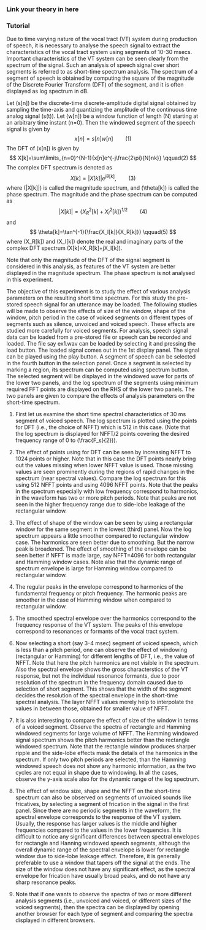 ### Link your theory in here

### Tutorial

 Due to time varying nature of the vocal tract (VT) system during production of speech, it is necessary to analyse the speech signal to extract the characteristics of the vocal tract system using segments of 10-30 msecs. Important characteristics of the VT system can be seen clearly from the spectrum of the signal. Such an analysis of speech signal over short segments is referred to as short-time spectrum analysis. The spectrum of a segment of speech is obtained by computing the square of the magnitude of the Discrete Fourier Transform (DFT) of the segment, and it is often displayed as log spectrum in dB.

Let \(s[n]\) be the discrete-time discrete-amplitude digital signal obtained by sampling the time-axis and quantizing the amplitude of the continuous time analog signal \(s(t)\). Let \(w[n]\) be a window function of length \(N\) starting at an arbitrary time instant \(n=0\). Then the windowed segment of the speech signal is given by $$ x[n] = s[n] w[n] \qquad(1) $$ The DFT of \(x[n]\) is given by $$ X[k]=\sum\limits_{n=0}^{N-1}{x[n]e^{-j\frac{2\pi}{N}nk}} \qquad(2) $$ The complex DFT spectrum is denoted as $$ X[k]=|X[k]|e^{j\theta[k]}, \qquad(3) $$ where \(|X[k]|\) is called the magnitude spectrum, and \(\theta[k]\) is called the phase spectrum. The magnitude and the phase spectrum can be computed as $$ |X[k]|=\{X_R^2[k]+X_I^2[k]\}^{1/2} \qquad(4) $$ and $$ \theta[k]=\tan^{-1}{\frac{X_I[k]}{X_R[k]}} \qquad(5) $$ where \(X_R[k]\) and \(X_I[k]\) denote the real and imaginary parts of the complex DFT spectrum \(X[k]=X_R[k]+jX_I[k]\).

Note that only the magnitude of the DFT of the signal segment is considered in this analysis, as features of the VT system are better displayed in the magnitude spectrum. The phase spectrum is not analysed in this experiment.

The objective of this experiment is to study the effect of various analysis parameters on the resulting short time spectrum. For this study the pre-stored speech signal for an utterance may be loaded. The following studies will be made to observe the effects of size of the window, shape of the window, pitch period in the case of voiced segments on different types of segments such as silence, unvoiced and voiced speech. These effects are studied more carefully for voiced segments. For analysis, speech signal data can be loaded from a pre-stored file or speech can be recorded and loaded. The file say ex1.wav can be loaded by selecting it and pressing the load button. The loaded signal comes out in the 1st display panel. The signal can be played using the play button. A segment of speech can be selected in the fourth button in the selection panel. Once a segment is selected by marking a region, its spectrum can be computed using spectrum button. The selected segment will be displayed in the windowed wave for parts of the lower two panels, and the log spectrum of the segments using minimum required FFT points are displayed on the RHS of the lower two panels. The two panels are given to compare the effects of analysis parameters on the short-time spectrum.

1. First let us examine the short time spectral characteristics of 30 ms segment of voiced speech. The log spectrum is plotted using the points for DFT (i.e., the choice of NFFT) which is 512 in this case. (Note that the log spectrum is displayed for NFFT/2 points covering the desired frequency range of 0 to \(\frac{F_s}{2}\)).

2. The effect of points using for DFT can be seen by increasing NFFT to 1024 points or higher. Note that in this case the DFT points nearly bring out the values missing when lower NFFT value is used. Those missing values are seen prominently during the regions of rapid changes in the spectrum (near spectral values). Compare the log spectrum for this using 512 NFFT points and using 4096 NFFT points. Note that the peaks in the spectrum especially with low frequency correspond to harmonics, in the waveform has two or more pitch periods. Note that peaks are not seen in the higher frequency range due to side-lobe leakage of the rectangular window.

3. The effect of shape of the window can be seen by using a rectangular window for the same segment in the lowest (third) panel. Now the log spectrum appears a little smoother compared to rectangular window case. The harmonics are seen better due to smoothing. But the narrow peak is broadened. The effect of smoothing of the envelope can be seen better if NFFT is made large, say NFFT=4096 for both rectangular and Hamming window cases. Note also that the dynamic range of spectrum envelope is large for Hamming window compared to rectangular window.

4. The regular peaks in the envelope correspond to harmonics of the fundamental frequency or pitch frequency. The harmonic peaks are smoother in the case of Hamming window when compared to rectangular window.

5. The smoothed spectral envelope over the harmonics correspond to the frequency response of the VT system. The peaks of this envelope correspond to resonances or formants of the vocal tract system.

6. Now selecting a short (say 3-4 msec) segment of voiced speech, which is less than a pitch period, one can observe the effect of windowing (rectangular or Hamming) for different lengths of DFT, i.e., the value of NFFT. Note that here the pitch harmonics are not visible in the spectrum. Also the spectral envelope shows the gross characterstics of the VT response, but not the individual resonance formants, due to poor resolution of the spectrum in the frequency domain caused due to selection of short segment. This shows that the width of the segment decides the resolution of the spectral envelope in the short-time spectral analysis. The layer NFFT values merely help to interpolate the values in between those, obtained for smaller value of NFFT.

7. It is also interesting to compare the effect of size of the window in terms of a voiced segment. Observe the spectra of rectangle and Hamming windowed segments for large volume of NFFT. The Hamming windowed signal spectrum shows the pitch harmonics better than the rectangle windowed spectrum. Note that the rectangle window produces sharper ripple and the side-lobe effects mask the details of the harmonics in the spectrum. If only two pitch periods are selected, than the Hamming windowed speech does not show any harmonic information, as the two cycles are not equal in shape due to windowing. In all the cases, observe the y-axis scale also for the dynamic range of the log spectrum.

8. The effect of window size, shape and the NFFT on the short-time spectrum can also be observed on segments of unvoiced sounds like fricatives, by selecting a segment of frication in the signal in the first panel. Since there are no periodic segments in the waveform, the spectral envelope corresponds to the response of the VT system. Usually, the response has larger values is the middle and higher frequencies compared to the values in the lower frequencies. It is difficult to notice any significant differences between spectral envelopes for rectangle and Hanning windowed speech segments, although the overall dynamic range of the spectral envelope is lower for rectangle window due to side-lobe leakage effect. Therefore, it is generally preferable to use a window that tapers off the signal at the ends. The size of the window does not have any significant effect, as the spectral envelope for frication have usually broad peaks, and do not have any sharp resonance peaks.

9. Note that if one wants to observe the spectra of two or more different analysis segments (i.e., unvoiced and voiced, or different sizes of the voiced segments), then the spectra can be displayed by opening another browser for each type of segment and comparing the spectra displayed in different browsers.



